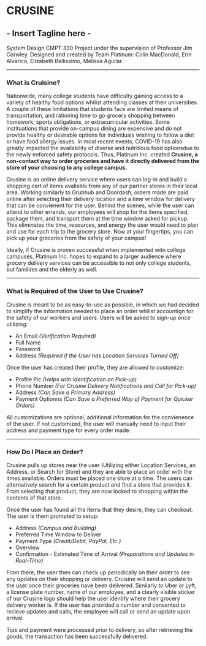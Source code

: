 # CRUSINE
## - Insert Tagline here -
System Design CMPT 330 Project under the supervision of Professor Jim Corwley.
Designed and created by Team Platinum: Colin MacDonald, Erin Alvarico, Elizabeth Bellissimo, Melissa Aguilar.

-------------------------------

### What is Cruisine?
Nationwide, many college students have difficulty gaining access to a variety of healthy food options whilist attending classes at their universities. A couple of these limitations that students face are limited means of transportation, and rationing time to go grocery shopping between homework, sports obligations, or extracurricular activities. Some instituations that provide on-campus dining are expensive and do not provide healthy or desirable options for individuals wishing to follow a diet or have food allergy issues. In most recent events, COVID-19 has also greatly impacted the availability of diverse and nutritious food optionsdue to the newly enforced safety protocols. Thus, Platinum Inc. created **Crusine, a non-contact way to order groceries and have it directly delivered from the store of your choosing to any college campus.**

Crusine is an online delivery service where users can log-in and build a shopping cart of items avaliable from any of our partner stores in their local area. Working similarly to Grubhub and Doordash, orders made are paid online after selecting their delivery location and a time window for delivery that can be convienent for the user. Behind the scenes, while the user can attend to other errands, our employees will shop for the items specified, package them, and transport them at the time window asked for pickup. This eliminates the time, resources, and energy the user would need to plan and use for each trip to the grocery store. Now at your fingertips, you can pick up your groceries from the safety of your campus!

Ideally, if Crusine is proven successful when implemented witn college campuses, Platinum Inc. hopes to expand to a larger audience where grocery delivery services can be accessible to not only college students, but familires and the elderly as well.

-----------------------------------

### What is Required of the User to Use Crusine?
Crusine is meant to be as easy-to-use as possible, in which we had decided to simplify the information needed to place an order whilist accountign for the safety of our workers and users. Users will be asked to sign-up once utilizing:

* An Email *(Verification Required)*
* Full Name
* Password
* Address *(Required if the User has Location Services Turned Off)*

Once the user has created their profile, they are allowed to customize:

* Profile Pic *(Helps with Identification on Pick-up)*
* Phone Number *(For Crusine Delivery Notifications and Call for Pick-up)*
* Address *(Can Save a Primary Address)*
* Payment Optionns *(Can Save a Preferred Way of Payment for Quicker Orders)*

All customizations are optional, additional information for the convienence of the user. If not customized, the user will manually need to input their address and payment type for every order made.

-----------------------------------

### How Do I Place an Order?
Crusine pulls up stores near the user (Utilizing either Location Services, an Address, or Search for Store) and they are able to place an order with the itmes available. Orders must be placed one store at a time. The users can alternatively search for a certain product and find a store that provides it. From selecting that product, they are now locked to shopping within the contents of that store.

Once the user has found all the items that they desire, they can checkout. The user is them prompted to setup:

* Address *(Campus and Building)*
* Preferred Time Window to Deliver
* Payment Type *(Credit/Debit, PayPal, Etc.)*
* Overview
* Confirmation - Estimated Time of Arrival *(Preparations and Updates in Real-Time)*

From there, the user then can check up periodically on their order to see any updates on their shopping or delivery. Cruisine will send an update to the user once their groceries have been delivered. Similarly to Uber or Lyft, a license plate number, name of our employee, and a clearly visible sticker of our Crusine logo should help the user identify where their grocery delivery worker is. If the user has provided a number and consented to recieve updates and calls, the employee will call or send an update upon arrival. 

Tips and payment were processed prior to delivery, so after retrieving the goods, the transaction has been successfully delivered.
